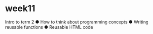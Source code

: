 # week11
Intro to term 2 ● How to think about programming concepts ● Writing reusable functions ● Reusable HTML code
